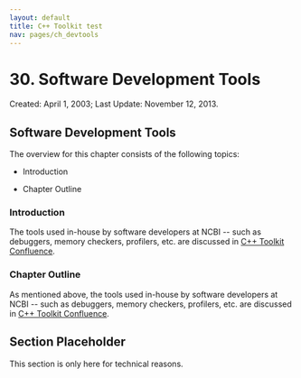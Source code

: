 ```yaml
---
layout: default
title: C++ Toolkit test
nav: pages/ch_devtools
---
```



30\. Software Development Tools
=============================================

Created: April 1, 2003; Last Update: November 12, 2013.

Software Development Tools
--------------------------

The overview for this chapter consists of the following topics:

-   Introduction

-   Chapter Outline

### Introduction

The tools used in-house by software developers at NCBI -- such as debuggers, memory checkers, profilers, etc. are discussed in [C++ Toolkit Confluence](https://confluence.ncbi.nlm.nih.gov/display/CT).

### Chapter Outline

As mentioned above, the tools used in-house by software developers at NCBI -- such as debuggers, memory checkers, profilers, etc. are discussed in [C++ Toolkit Confluence](https://confluence.ncbi.nlm.nih.gov/display/CT).

<a name="ch_devtools.s1"></a>

Section Placeholder
-------------------

This section is only here for technical reasons.


